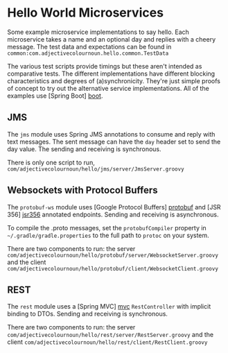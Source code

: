 # Hello World Microservices

Some example microservice implementations to say hello.  Each microservice takes a name and an optional day and
replies with a cheery message.
The test data and expectations can be found in ``common:com.adjectivecolournoun.hello.common.TestData``

The various test scripts provide timings but these aren't intended as comparative tests.  The different implementations
have different blocking characteristics and degrees of (a)synchronicity.  They're just simple proofs of concept to
try out the alternative service implementations.  All of the examples use [Spring Boot] [boot].

## JMS
The ``jms`` module uses Spring JMS annotations to consume and reply with text messages.  The sent message can have the
``day`` header set to send the day value.  The sending and receiving is synchronous.

There is only one script to run, ``com/adjectivecolournoun/hello/jms/server/JmsServer.groovy``

## Websockets with Protocol Buffers
The ``protobuf-ws`` module uses [Google Protocol Buffers] [protobuf] and [JSR 356] [jsr356] annotated endpoints.  Sending and
receiving is asynchronous.

To compile the .proto messages, set the ``protobufCompiler`` property in ``~/.gradle/gradle.properties`` to the full
path to ``protoc`` on your system.

There are two components to run: the server ``com/adjectivecolournoun/hello/protobuf/server/WebsocketServer.groovy``
and the client ``com/adjectivecolournoun/hello/protobuf/client/WebsocketClient.groovy``

## REST
The ``rest`` module uses a [Spring MVC] [mvc] ``RestController`` with implicit binding to DTOs.  Sending and receiving
is synchronous.

There are two components to run: the server ``com/adjectivecolournoun/hello/rest/server/RestServer.groovy``
and the client ``com/adjectivecolournoun/hello/rest/client/RestClient.groovy``

[boot]: http://projects.spring.io/spring-boot/
[protobuf]: https://developers.google.com/protocol-buffers/
[jsr356]: http://www.oracle.com/technetwork/articles/java/jsr356-1937161.html
[mvc]: http://docs.spring.io/spring/docs/current/spring-framework-reference/html/spring-web.html